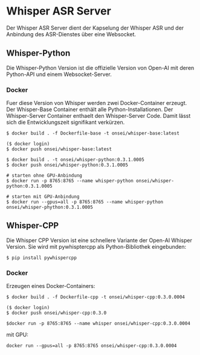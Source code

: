 # Whisper ASR Server

Der Whisper ASR Server dient der Kapselung der Whisper ASR und der Anbindung des ASR-Dienstes über eine Websocket.



## Whisper-Python

Die Whisper-Python Version ist die offizielle Version von Open-AI mit deren Python-API und einem Websocket-Server.

### Docker

Fuer diese Version von Whisper werden zwei Docker-Container erzeugt. Der Whisper-Base Container enthält alle
Python-Installationen. Der Whisper-Server Container enthaelt den Whisper-Server Code. Damit lässt sich die
Entwicklungszeit signifikant verkürzen.


    $ docker build . -f Dockerfile-base -t onsei/whisper-base:latest

    ($ docker login)
    $ docker push onsei/whisper-base:latest

    $ docker build . -t onsei/whisper-python:0.3.1.0005
    $ docker push onsei/whisper-python:0.3.1.0005

    # starten ohne GPU-Anbindung
    $ docker run -p 8765:8765 --name whisper-python onsei/whisper-python:0.3.1.0005
    
    # starten mit GPU-Anbindung
    $ docker run --gpus=all -p 8765:8765 --name whisper-python onsei/whisper-phython:0.3.1.0005


## Whisper-CPP

Die Whisper CPP Version ist eine schnellere Variante der Open-AI Whisper Version. Sie wird mit pywhisptercpp
als Python-Bibliothek eingebunden:

    $ pip install pywhispercpp


### Docker

Erzeugen eines Docker-Containers:

    $ docker build . -f Dockerfile-cpp -t onsei/whisper-cpp:0.3.0.0004

    ($ docker login)
    $ docker push onsei/whisper-cpp:0.3.0
    
    $docker run -p 8765:8765 --name whisper onsei/whisper-cpp:0.3.0.0004

mit GPU:

    docker run --gpus=all -p 8765:8765 onsei/whisper-cpp:0.3.0.0004


